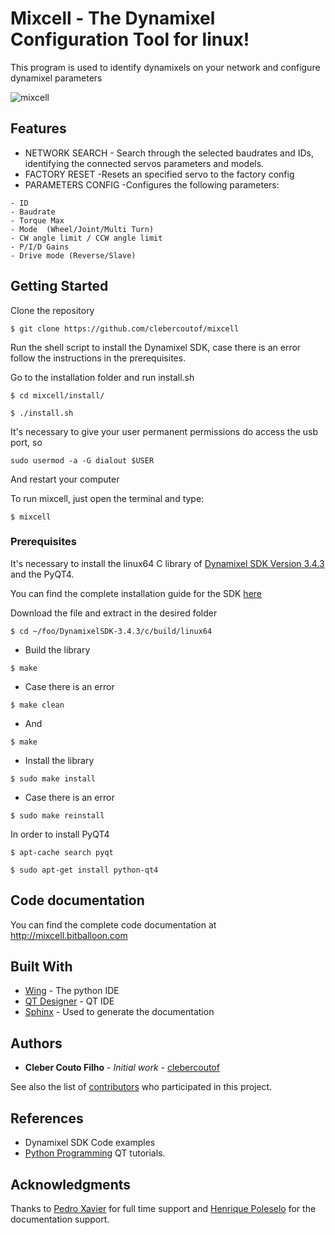 # Mixcell - The Dynamixel Configuration Tool for linux!

This program is used to identify dynamixels on your network and configure dynamixel parameters

![mixcell](https://cloud.githubusercontent.com/assets/21127944/26158221/8c964ac8-3af1-11e7-8d05-dc0d2a411292.png)

## Features
* NETWORK SEARCH - Search through the selected baudrates and IDs, identifying the connected servos parameters and models.
* FACTORY RESET -Resets an specified servo to the factory config
* PARAMETERS CONFIG -Configures the following parameters:
```
- ID
- Baudrate
- Torque Max
- Mode 	(Wheel/Joint/Multi Turn)
- CW angle limit / CCW angle limit
- P/I/D Gains
- Drive mode (Reverse/Slave)
```
## Getting Started

Clone the repository

```
$ git clone https://github.com/clebercoutof/mixcell
```

Run the shell script to install the Dynamixel SDK, case there is an error follow the instructions 
in the prerequisites.

Go to the installation folder and run install.sh

```
$ cd mixcell/install/
```

```
$ ./install.sh
```
It's necessary to give your user permanent permissions do access the usb port, so
```
sudo usermod -a -G dialout $USER 
```
And restart your computer

To run mixcell, just open the terminal and type:
```
$ mixcell
```
### Prerequisites
It's necessary to install the linux64 C library of [Dynamixel SDK Version 3.4.3](https://github.com/ROBOTIS-GIT/DynamixelSDK/releases/tag/3.4.3) and the PyQT4. 

You can find the complete installation guide for the SDK [here](http://emanual.robotis.com/docs/en/software/dynamixel/dynamixel_sdk/overview/)

Download the file and extract in the desired folder

```
$ cd ~/foo/DynamixelSDK-3.4.3/c/build/linux64
```

* Build the library

```
$ make
```

* Case there is an error

```
$ make clean
```

* And

```
$ make
```
* Install the library

```
$ sudo make install
```

* Case there is an error

```
$ sudo make reinstall
```

In order to install PyQT4
```
$ apt-cache search pyqt
```

```
$ sudo apt-get install python-qt4
```

## Code documentation
You can find the complete code documentation at http://mixcell.bitballoon.com

## Built With

* [Wing](https://wingware.com/) - The python IDE
* [QT Designer](https://www.qt.io/ide/) - QT IDE
* [Sphinx](http://www.sphinx-doc.org/en/stable/) - Used to generate the documentation

## Authors

* **Cleber Couto Filho** - *Initial work* - [clebercoutof](https://github.com/clebercoutof)

See also the list of [contributors](https://github.com/your/project/contributors) who participated in this project.

## References

* Dynamixel SDK Code examples
* [Python Programming](https://pythonprogramming.net/) QT tutorials.

## Acknowledgments
Thanks to [Pedro Xavier](https://github.com/pxalcantara) for full time support and [Henrique Poleselo](https://github.com/hpoleselo) for the documentation support.


